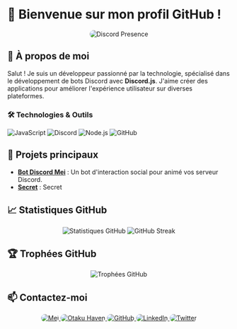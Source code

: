 # 👋 Bienvenue sur mon profil GitHub !

<div align="center">
  <img src="https://lanyard.cnrad.dev/api/746011493975195731" alt="Discord Presence" style="border-radius: 10px;">
</div>

## 🌟 À propos de moi
Salut ! Je suis un développeur passionné par la technologie, spécialisé dans le développement de bots Discord avec **Discord.js**. J'aime créer des applications pour améliorer l'expérience utilisateur sur diverses plateformes.

### 🛠️ Technologies & Outils
![JavaScript](https://img.shields.io/badge/-・JavaScript-F7DF1E?logo=javascript&logoColor=black)
![Discord](https://img.shields.io/badge/-・Discord-7289DA?logo=discord&logoColor=white)
![Node.js](https://img.shields.io/badge/-・Node.js-339933?logo=node.js&logoColor=white)
![GitHub](https://img.shields.io/badge/-・GitHub-181717?logo=github&logoColor=white)

## 🚀 Projets principaux
- **[Bot Discord Mei](https://discord.com/oauth2/authorize?client_id=1201258734161252475&permissions=1084480153670&scope=applications.commands%20bot)** : Un bot d'interaction social pour animé vos serveur Discord.
- **[Secret](https://www.youtube.com/watch?v=xvFZjo5PgG0)** : Secret

## 📈 Statistiques GitHub
<div align="center">
  <img src="https://github-readme-stats.vercel.app/api?username=your-github-username&show_icons=true&theme=radical" alt="Statistiques GitHub">
  <img src="https://github-readme-streak-stats.herokuapp.com/?user=your-github-username&theme=radical" alt="GitHub Streak">
</div>

## 🏆 Trophées GitHub
<div align="center">
  <img src="https://github-profile-trophy.vercel.app/?username=your-github-username&theme=onedark" alt="Trophées GitHub">
</div>

## 📫 Contactez-moi
<div align="center">
  <a href="https://discord.com/oauth2/authorize?client_id=1201258734161252475&permissions=1084480153670&scope=applications.commands%20bot">
    <img src="https://img.shields.io/badge/%E3%83%BBMei%232634-✔_APP-rgb(114,137,218)?logo=discord&logoColor=white" alt="Mei" style="border-radius: 10px;">
  </a>
  <a href="https://discord.gg/otaku-haven-1031958225798570016">
    <img src="https://img.shields.io/badge/%E3%83%BBOtaku_Haven-+1k_membres-rgb(114,137,218)?logo=discord&logoColor=white" alt="Otaku Haven" style="border-radius: 10px;">
  </a>
  <a href="https://github.com/your-github-username">
    <img src="https://img.shields.io/badge/GitHub-Profile-blue?logo=github" alt="GitHub" style="border-radius: 10px;">
  </a>
  <a href="https://www.linkedin.com/in/your-linkedin-username/">
    <img src="https://img.shields.io/badge/LinkedIn-Profile-blue?logo=linkedin" alt="LinkedIn" style="border-radius: 10px;">
  </a>
  <a href="https://twitter.com/your-twitter-username">
    <img src="https://img.shields.io/badge/Twitter-Profile-blue?logo=twitter" alt="Twitter" style="border-radius: 10px;">
  </a>
</div>
